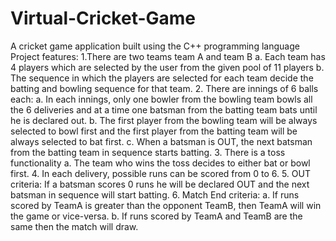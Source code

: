 # Virtual-Cricket-Game
A cricket game application built using the C++ programming language
Project features:
1.There are two teams team A and team B
a. Each team has 4 players which are selected by the user from the given pool of 11 players
b. The sequence in which the players are selected for each team decide the batting and bowling sequence for that team.
2. There are innings of 6 balls each:
a. In each innings, only one bowler from the bowling team bowls all the 6 deliveries and at a time one batsman from the batting team bats until he is declared out.
b. The first player from the bowling team will be always selected to bowl first and
the first player from the batting team will be always selected to bat first.
c. When a batsman is OUT, the next batsman from the batting team in sequence starts batting.
3. There is a toss functionality
a. The team who wins the toss decides to either bat or bowl first.
4. In each delivery, possible runs can be scored from 0 to 6.
5. OUT criteria: If a batsman scores 0 runs he will be declared OUT and the next batsman in sequence will start batting.
6. Match End criteria:
a. If runs scored by TeamA is greater than the opponent TeamB, then TeamA will win the game or vice-versa.
b. If runs scored by TeamA and TeamB are the same then the match will draw.
